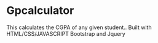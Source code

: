 # Gpcalculator
This calculates the CGPA of any given student.. Built with HTML/CSS/JAVASCRIPT Bootstrap and Jquery
